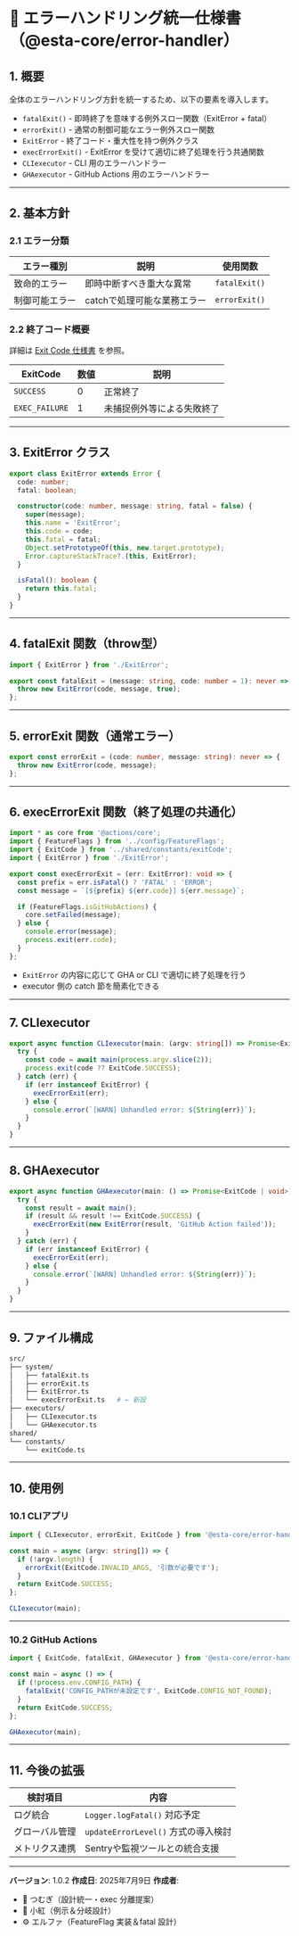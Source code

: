 <!--
  src: docs/specs/error-handler-specs.md

  Copyright (c) 2025 atsushifx
  This software is released under the MIT License.
  https://opensource.org/licenses/MIT
-->

# 📘 エラーハンドリング統一仕様書（@esta-core/error-handler）

## 1. 概要

全体のエラーハンドリング方針を統一するため、以下の要素を導入します。

- `fatalExit()` - 即時終了を意味する例外スロー関数（ExitError + fatal）
- `errorExit()` - 通常の制御可能なエラー例外スロー関数
- `ExitError` - 終了コード・重大性を持つ例外クラス
- `execErrorExit()` - ExitError を受けて適切に終了処理を行う共通関数
- `CLIexecutor` - CLI 用のエラーハンドラー
- `GHAexecutor` - GitHub Actions 用のエラーハンドラー

---

## 2. 基本方針

### 2.1 エラー分類

| エラー種別     | 説明                        | 使用関数      |
| -------------- | --------------------------- | ------------- |
| 致命的エラー   | 即時中断すべき重大な異常    | `fatalExit()` |
| 制御可能エラー | catchで処理可能な業務エラー | `errorExit()` |

### 2.2 終了コード概要

詳細は [Exit Code 仕様書](./exit-code.md) を参照。

| ExitCode       | 数値 | 説明                       |
| -------------- | ---- | -------------------------- |
| `SUCCESS`      | 0    | 正常終了                   |
| `EXEC_FAILURE` | 1    | 未捕捉例外等による失敗終了 |

---

## 3. ExitError クラス

```ts
export class ExitError extends Error {
  code: number;
  fatal: boolean;

  constructor(code: number, message: string, fatal = false) {
    super(message);
    this.name = 'ExitError';
    this.code = code;
    this.fatal = fatal;
    Object.setPrototypeOf(this, new.target.prototype);
    Error.captureStackTrace?.(this, ExitError);
  }

  isFatal(): boolean {
    return this.fatal;
  }
}
```

---

## 4. fatalExit 関数（throw型）

```ts
import { ExitError } from './ExitError';

export const fatalExit = (message: string, code: number = 1): never => {
  throw new ExitError(code, message, true);
};
```

---

## 5. errorExit 関数（通常エラー）

```ts
export const errorExit = (code: number, message: string): never => {
  throw new ExitError(code, message);
};
```

---

## 6. execErrorExit 関数（終了処理の共通化）

```ts
import * as core from '@actions/core';
import { FeatureFlags } from '../config/FeatureFlags';
import { ExitCode } from '../shared/constants/exitCode';
import { ExitError } from './ExitError';

export const execErrorExit = (err: ExitError): void => {
  const prefix = err.isFatal() ? 'FATAL' : 'ERROR';
  const message = `[${prefix} ${err.code}] ${err.message}`;

  if (FeatureFlags.isGitHubActions) {
    core.setFailed(message);
  } else {
    console.error(message);
    process.exit(err.code);
  }
};
```

- `ExitError` の内容に応じて GHA or CLI で適切に終了処理を行う
- executor 側の catch 節を簡素化できる

---

## 7. CLIexecutor

```ts
export async function CLIexecutor(main: (argv: string[]) => Promise<ExitCode | void>) {
  try {
    const code = await main(process.argv.slice(2));
    process.exit(code ?? ExitCode.SUCCESS);
  } catch (err) {
    if (err instanceof ExitError) {
      execErrorExit(err);
    } else {
      console.error(`[WARN] Unhandled error: ${String(err)}`);
    }
  }
}
```

---

## 8. GHAexecutor

```ts
export async function GHAexecutor(main: () => Promise<ExitCode | void>) {
  try {
    const result = await main();
    if (result && result !== ExitCode.SUCCESS) {
      execErrorExit(new ExitError(result, 'GitHub Action failed'));
    }
  } catch (err) {
    if (err instanceof ExitError) {
      execErrorExit(err);
    } else {
      console.error(`[WARN] Unhandled error: ${String(err)}`);
    }
  }
}
```

---

## 9. ファイル構成

```bash
src/
├── system/
│   ├── fatalExit.ts
│   ├── errorExit.ts
│   ├── ExitError.ts
│   └── execErrorExit.ts   # ← 新設
├── executors/
│   ├── CLIexecutor.ts
│   └── GHAexecutor.ts
shared/
└── constants/
    └── exitCode.ts
```

---

## 10. 使用例

### 10.1 CLIアプリ

```ts
import { CLIexecutor, errorExit, ExitCode } from '@esta-core/error-handler';

const main = async (argv: string[]) => {
  if (!argv.length) {
    errorExit(ExitCode.INVALID_ARGS, '引数が必要です');
  }
  return ExitCode.SUCCESS;
};

CLIexecutor(main);
```

---

### 10.2 GitHub Actions

```ts
import { ExitCode, fatalExit, GHAexecutor } from '@esta-core/error-handler';

const main = async () => {
  if (!process.env.CONFIG_PATH) {
    fatalExit('CONFIG_PATHが未設定です', ExitCode.CONFIG_NOT_FOUND);
  }
  return ExitCode.SUCCESS;
};

GHAexecutor(main);
```

---

## 11. 今後の拡張

| 検討項目       | 内容                                |
| -------------- | ----------------------------------- |
| ログ統合       | `Logger.logFatal()` 対応予定        |
| グローバル管理 | `updateErrorLevel()` 方式の導入検討 |
| メトリクス連携 | Sentryや監視ツールとの統合支援      |

---

**バージョン**: 1.0.2
**作成日**: 2025年7月9日
**作成者**:

<!-- textlint-disable -->

- 🧠 つむぎ（設計統一・exec 分離提案）
- 🧁 小紅（例示＆分岐設計）
- ⚙️ エルファ（FeatureFlag 実装＆fatal 設計）
